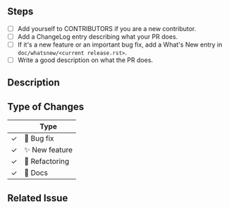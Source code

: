 <!--

Thank you for submitting a PR to pylint!

To ease the process of reviewing your PR, do make sure to complete the following boxes.

You can also read more about contributing to pylint in this document:
https://github.com/PyCQA/pylint/blob/master/doc/development_guide/contribute.rst#repository
-->

## Steps

- [ ] Add yourself to CONTRIBUTORS if you are a new contributor.
- [ ] Add a ChangeLog entry describing what your PR does.
- [ ] If it's a new feature or an important bug fix, add a What's New entry in `doc/whatsnew/<current release.rst>`.
- [ ] Write a good description on what the PR does.

## Description


## Type of Changes
<!-- Leave the corresponding lines for the applicable type of change: -->
|   | Type |
| ------------- | ------------- |
| ✓  | :bug: Bug fix  |
| ✓  | :sparkles: New feature |
| ✓  | :hammer: Refactoring  |
| ✓  | :scroll: Docs |

## Related Issue

<!--
If this PR fixes a particular issue, use the following to automatically close that issue
once this PR gets merged:

Closes #XXX
-->
